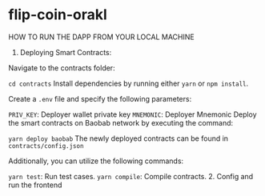 # flip-coin-orakl

HOW TO RUN THE DAPP FROM YOUR LOCAL MACHINE


1. Deploying Smart Contracts:

Navigate to the contracts folder:

`cd contracts`
Install dependencies by running either `yarn` or `npm install`.

Create a `.env` file and specify the following parameters:

`PRIV_KEY`: Deployer wallet private key
`MNEMONIC`: Deployer Mnemonic
Deploy the smart contracts on Baobab network by executing the command:

`yarn deploy baobab`
The newly deployed contracts can be found in `contracts/config.json`

Additionally, you can utilize the following commands:

`yarn test`: Run test cases.
`yarn compile`: Compile contracts.
2. Config and run the frontend



